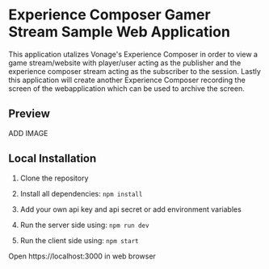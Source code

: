 # Experience Composer Gamer Stream Sample Web Application

This application utalizes Vonage's Experience Composer in order to view a game stream/website with player/user acting as the publisher and the experience composer stream acting as the subscriber to the session. Lastly this application will create another Experience Composer recording the screen of the webapplication which can be used to archive the screen.

## Preview

ADD IMAGE

## Local Installation
1. Clone the repository

2. Install all dependencies: `npm install`

3. Add your own api key and api secret or add environment variables

4. Run the server side using: `npm run dev`

5. Run the client side using: `npm start`

Open https://localhost:3000 in web browser



